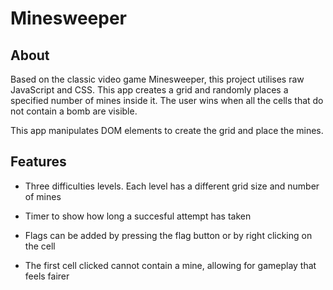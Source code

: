 # Minesweeper

## About 

Based on the classic video game Minesweeper, this project utilises raw
JavaScript and CSS. This app creates a grid and randomly places a
specified number of mines inside it. The user wins when all the cells
that do not contain a bomb are visible.

This app manipulates DOM elements to create the grid and place the
mines.

## Features

- Three difficulties levels. Each level has a different grid size and
number of mines
- Timer to show how long a succesful attempt has taken

- Flags can be added by pressing the flag button or by right clicking
on the cell

- The first cell clicked cannot contain a mine, allowing for gameplay
that feels fairer